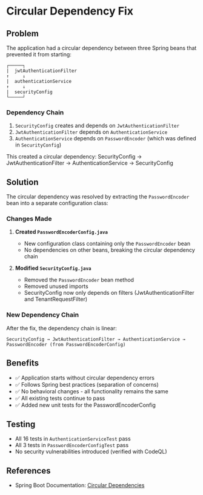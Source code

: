 # Circular Dependency Fix

## Problem
The application had a circular dependency between three Spring beans that prevented it from starting:

```
┌─────┐
|  jwtAuthenticationFilter
↑     ↓
|  authenticationService
↑     ↓
|  securityConfig
└─────┘
```

### Dependency Chain
1. `SecurityConfig` creates and depends on `JwtAuthenticationFilter`
2. `JwtAuthenticationFilter` depends on `AuthenticationService`
3. `AuthenticationService` depends on `PasswordEncoder` (which was defined in `SecurityConfig`)

This created a circular dependency: SecurityConfig → JwtAuthenticationFilter → AuthenticationService → SecurityConfig

## Solution
The circular dependency was resolved by extracting the `PasswordEncoder` bean into a separate configuration class:

### Changes Made
1. **Created `PasswordEncoderConfig.java`**
   - New configuration class containing only the `PasswordEncoder` bean
   - No dependencies on other beans, breaking the circular dependency chain

2. **Modified `SecurityConfig.java`**
   - Removed the `PasswordEncoder` bean method
   - Removed unused imports
   - SecurityConfig now only depends on filters (JwtAuthenticationFilter and TenantRequestFilter)

### New Dependency Chain
After the fix, the dependency chain is linear:
```
SecurityConfig → JwtAuthenticationFilter → AuthenticationService → PasswordEncoder (from PasswordEncoderConfig)
```

## Benefits
- ✅ Application starts without circular dependency errors
- ✅ Follows Spring best practices (separation of concerns)
- ✅ No behavioral changes - all functionality remains the same
- ✅ All existing tests continue to pass
- ✅ Added new unit tests for the PasswordEncoderConfig

## Testing
- All 16 tests in `AuthenticationServiceTest` pass
- All 3 tests in `PasswordEncoderConfigTest` pass
- No security vulnerabilities introduced (verified with CodeQL)

## References
- Spring Boot Documentation: [Circular Dependencies](https://docs.spring.io/spring-framework/docs/current/reference/html/core.html#beans-dependency-resolution)
